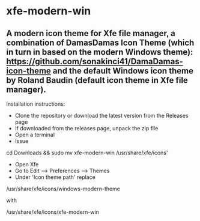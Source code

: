 # xfe-modern-win
A modern icon theme for Xfe file manager, a combination of DamasDamas Icon Theme (which in turn in based on the modern Windows theme): https://github.com/sonakinci41/DamaDamas-icon-theme and the default Windows icon theme by Roland Baudin (default icon theme in Xfe file manager).
---
Installation instructions:

* Clone the repository or download the latest version from the Releases page
* If downloaded from the releases page, unpack the zip file
* Open a terminal
* Issue

cd Downloads && sudo mv xfe-modern-win /usr/share/xfe/icons'

* Open Xfe
* Go to Edit --> Preferences --> Themes
* Under 'Icon theme path' replace 

/usr/share/xfe/icons/windows-modern-theme

with

/usr/share/xfe/icons/xfe-modern-win

